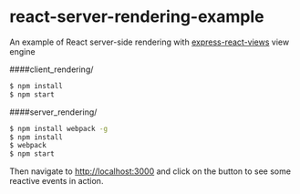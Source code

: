 # react-server-rendering-example

An example of React server-side rendering with [express-react-views](https://github.com/reactjs/express-react-views) view engine

####client_rendering/
```sh
$ npm install
$ npm start
```

####server_rendering/
```sh
$ npm install webpack -g
$ npm install
$ webpack
$ npm start
```

Then navigate to [http://localhost:3000](http://localhost:3000) and
click on the button to see some reactive events in action.

